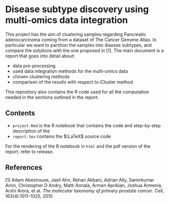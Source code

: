 # Disease subtype discovery using multi-omics data integration
This project has the aim of clustering  samples regarding Pancreatic adenocarcinoma coming from a dataset of The Cancer Genome Atlas. In particular we want to partition the samples into disease subtypes, and compare the solutions with the one proposed in [1].
The main document is a report that goes into detail about:
* data pre-processing
* used data integration methods for the multi-omics data
* chosen clustering methods
* comparison of the results with respect to iCluster method

This repository also contains the R code used for all the computation needed in the sections outlined in the report.

## Contents
* `project.Rmd` is the R notebook that contains the code and step-by-step description of the 
* `report.tex` contains the $\LaTeX$ source code

For the rendering of the R notebook in `html` and the pdf version of the report, refer to release.

## References
[1] Adam Abeshouse, Jaeil Ahn, Rehan Akbani, Adrian Ally, Samirkumar Amin, Christopher D
Andry, Matti Annala, Armen Aprikian, Joshua Armenia, Arshi Arora, et al. _The molecular
taxonomy of primary prostate cancer_. Cell, 163(4):1011–1025, 2015